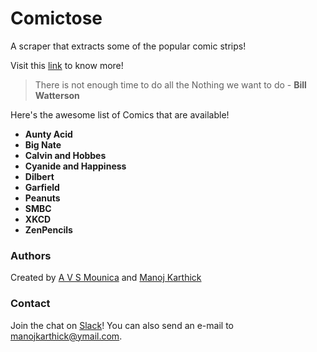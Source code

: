 # Comictose
A scraper that extracts some of the popular comic strips!

Visit this [link](https://manojkarthick.github.io/comictose/) to know more!

> There is not enough time to do all the Nothing we want to do - **Bill Watterson**

Here's the awesome list of Comics that are available!
* **Aunty Acid** 
* **Big Nate** 
* **Calvin and Hobbes** 
* **Cyanide and Happiness** 
* **Dilbert** 
* **Garfield**
* **Peanuts** 
* **SMBC** 
* **XKCD** 
* **ZenPencils** 


### Authors
Created by [A V S Mounica](https://github.com/avsmounica) and [Manoj Karthick](https://github.com/manojkarthick)

### Contact
Join the chat  on [Slack](https://comictose.slack.com/messages/general/)!
You can also send an e-mail to manojkarthick@ymail.com.
